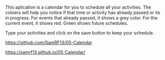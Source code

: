This aplication is a calendar for you to schedule all your activities.
The coloers will help you notice if that time or activity has already passed or its in progress.
For events that already passed, it shows a grey color. For the current event, it shows red. Green shows future schedules.

Type your activities and click on the save button to keep your schedule.



https://github.com/SamRF13/05-Calendar

 

https://samrf13.github.io/05-Calendar/
